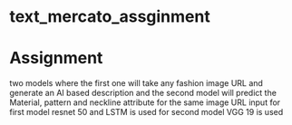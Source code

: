 # text_mercato_assginment
# Assignment
two models where the first one will take any fashion image URL and generate an AI based description and the second model will predict the Material, pattern and neckline attribute for the same image URL input
for first model resnet 50 and LSTM is used 
for second model VGG 19 is used 
